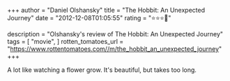 +++
author = "Daniel Olshansky"
title = "The Hobbit: An Unexpected Journey"
date = "2012-12-08T01:05:55"
rating = "⭐⭐⭐🌟"

description = "Olshansky's review of The Hobbit: An Unexpected Journey"
tags = [
    "movie",
]
rotten_tomatoes_url = "https://www.rottentomatoes.com//m/the_hobbit_an_unexpected_journey"
+++

A lot like watching a flower grow. It's beautiful, but takes too long.
